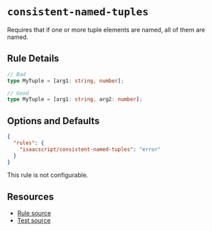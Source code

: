 # `consistent-named-tuples`

Requires that if one or more tuple elements are named, all of them are named.

## Rule Details

```ts
// Bad
type MyTuple = [arg1: string, number];

// Good
type MyTuple = [arg1: string, arg2: number];
```

## Options and Defaults

```json
{
  "rules": {
    "isaacscript/consistent-named-tuples": "error"
  }
}
```

This rule is not configurable.

## Resources

- [Rule source](../../src/rules/consistent-named-tuples.ts)
- [Test source](../../tests/rules/consistent-named-tuples.test.ts)
